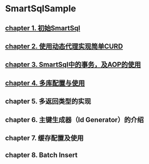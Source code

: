 # SmartSqlSample

## [chapter 1. 初始SmartSql](https://www.cnblogs.com/noahji/p/10846215.html)

## [chapter 2. 使用动态代理实现简单CURD](https://www.cnblogs.com/noahji/p/10877277.html)

## [chapter 3. SmartSql中的事务，及AOP的使用](https://www.cnblogs.com/noahji/p/11040274.html)

## [chapter 4. 多库配置与使用](https://www.cnblogs.com/noahji/p/11304169.html)

## chapter 5. 多返回类型的实现

## chapter 6. 主键生成器（Id Generator）的介绍

## chapter 7. 缓存配置及使用

## chapter 8. Batch Insert

